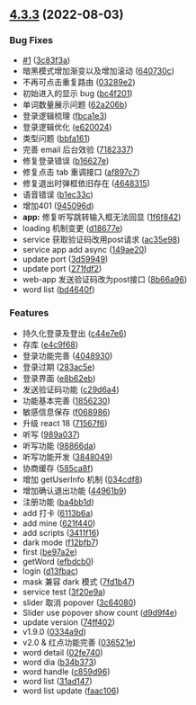 ## [4.3.3](https://github.com/a145789/study-english/compare/be97a2e3d053266cb9a3d736ad95c812b9ab0caa...v4.3.3) (2022-08-03)


### Bug Fixes

* [#1](https://github.com/a145789/study-english/issues/1) ([3c83f3a](https://github.com/a145789/study-english/commit/3c83f3ac5cc4300e4b26c4a2d092092b44aea39d))
* 暗黑模式增加渐变以及增加滚动 ([640730c](https://github.com/a145789/study-english/commit/640730c771de1934cdebab136e4ab9974305ff5b))
* 不再可点击重复路由 ([03289e2](https://github.com/a145789/study-english/commit/03289e2a368422283b10236c8c9436b2fa49e6eb))
* 初始进入的显示 bug ([bc4f201](https://github.com/a145789/study-english/commit/bc4f201967946391b199a305fd4590bd74c994da))
* 单词数量展示问题 ([62a206b](https://github.com/a145789/study-english/commit/62a206b6caf7eeec9ba4cfb45c0d0c65f9385c61))
* 登录逻辑梳理 ([fbca1e3](https://github.com/a145789/study-english/commit/fbca1e316076afea5740962e42f4bc0fd740ba6a))
* 登录逻辑优化 ([e620024](https://github.com/a145789/study-english/commit/e620024146fc71561f34d042da924a18d1f34219))
* 类型问题 ([bbfa161](https://github.com/a145789/study-english/commit/bbfa16113fdaef104374595181363fa8560c8300))
* 完善 email 后台效验 ([7182337](https://github.com/a145789/study-english/commit/7182337048f4e08d62d73e7d9b3f2f28e79fba46))
* 修复登录错误 ([b16627e](https://github.com/a145789/study-english/commit/b16627ee250bdb0512c97e7ee483f2b48a3340cd))
* 修复点击 tab  重调接口 ([af897c7](https://github.com/a145789/study-english/commit/af897c7bb0096e9e2fbfd4e4018d1f462f243a74))
* 修复退出时弹框依旧存在 ([4648315](https://github.com/a145789/study-english/commit/4648315a496d124cc0109f908ba90b6593b67d75))
* 语音错误 ([b1ec33c](https://github.com/a145789/study-english/commit/b1ec33c64f7dd8e2803e703722b7951dcb98b123))
* 增加401 ([945096d](https://github.com/a145789/study-english/commit/945096d19727158032a989a997473772eaee8b2d))
* **app:** 修复听写跳转输入框无法回显 ([1f6f842](https://github.com/a145789/study-english/commit/1f6f8424815d1769f6776158f2c46c7864c717b9))
* loading 机制变更 ([d18677e](https://github.com/a145789/study-english/commit/d18677eb9cde4dd4096d4567299f11517c05981a))
* service 获取验证码改用post请求 ([ac35e98](https://github.com/a145789/study-english/commit/ac35e9864aeca6f2b1b128df72a7faaeb07a6b22))
* service app add async ([149ae20](https://github.com/a145789/study-english/commit/149ae20384034e4eccc04e1699b366854dce3cad))
* update port ([3d59949](https://github.com/a145789/study-english/commit/3d59949a8c413ffe7542385987c9c1adc02e1731))
* update port ([271fdf2](https://github.com/a145789/study-english/commit/271fdf20b9fa8180298727b4841139d550080e4b))
* web-app 发送验证码改为post接口 ([8b66a96](https://github.com/a145789/study-english/commit/8b66a961802cb2d99ce958df4f6da8602f448910))
* word list ([bd4640f](https://github.com/a145789/study-english/commit/bd4640f066a3a3f5ca18374422e199e64c70bf6c))


### Features

* 持久化登录及登出 ([c44e7e6](https://github.com/a145789/study-english/commit/c44e7e60b0d6ac3275d65d51e7ac1e496fde83c8))
* 存库 ([e4c9f68](https://github.com/a145789/study-english/commit/e4c9f686ee787725b0a200b927752a8b0c7578cd))
* 登录功能完善 ([4048930](https://github.com/a145789/study-english/commit/4048930bde918080327541274b7112f09218ee76))
* 登录过期 ([283ac5e](https://github.com/a145789/study-english/commit/283ac5e473e1a565008360c262ad350f815d8487))
* 登录界面 ([e8b62eb](https://github.com/a145789/study-english/commit/e8b62eb402df45ddd19024317eb309a0fa0d3237))
* 发送验证码功能 ([c29d6a4](https://github.com/a145789/study-english/commit/c29d6a48bbaefb4c3566f8f1c8d354905884c193))
* 功能基本完善 ([1856230](https://github.com/a145789/study-english/commit/18562305ba115e2daf4f30dd3a6c9ba4c0bcc513))
* 敏感信息保存 ([f068986](https://github.com/a145789/study-english/commit/f06898630569fc0e8475cdca58a57bdc16f44142))
* 升级 react 18 ([71567f6](https://github.com/a145789/study-english/commit/71567f687e9201bffe5a982090f22dd0ad8cde59))
* 听写 ([989a037](https://github.com/a145789/study-english/commit/989a03753dc89917782d3d06b540e657a0f927c5))
* 听写功能 ([98866da](https://github.com/a145789/study-english/commit/98866da544b84d139441b8eff102b577a304e87e))
* 听写功能开发 ([3848049](https://github.com/a145789/study-english/commit/38480494145359938502b6328c9487f0109daa5b))
* 协商缓存 ([585ca8f](https://github.com/a145789/study-english/commit/585ca8f7051f9cacae4c6aaa65cbaeb9dcb09c87))
* 增加 getUserInfo 机制 ([034cdf8](https://github.com/a145789/study-english/commit/034cdf849deb9febccda8bcf68db04b03303b24d))
* 增加确认退出功能 ([44961b9](https://github.com/a145789/study-english/commit/44961b992ce194baad63364b2142b9bedc5a8927))
* 注册功能 ([ba4bb1d](https://github.com/a145789/study-english/commit/ba4bb1de2c5bd24e4f2a51c00b240b911d3f55f3))
* add 打卡 ([6113b6a](https://github.com/a145789/study-english/commit/6113b6ad1ea0f2e66e852e0e8df6aaa8a7dbed5c))
* add mine ([621f440](https://github.com/a145789/study-english/commit/621f4408cfbcf91d4689e1d9b3f832682ac1c670))
* add scripts ([3411f16](https://github.com/a145789/study-english/commit/3411f1679ecc1c8e9f21a5c6b1aa02f3c29abaa6))
* dark mode ([f12bfb7](https://github.com/a145789/study-english/commit/f12bfb759c91796248f6631eafd3ff605219251b))
* first ([be97a2e](https://github.com/a145789/study-english/commit/be97a2e3d053266cb9a3d736ad95c812b9ab0caa))
* getWord ([efbdcb0](https://github.com/a145789/study-english/commit/efbdcb0e49b8008102f0b7eedbc57e43af745d11))
* login ([d13fbac](https://github.com/a145789/study-english/commit/d13fbac32a6dfec31efad37d5dd677009b495d15))
* mask 兼容 dark 模式 ([7fd1b47](https://github.com/a145789/study-english/commit/7fd1b4712bcd13fbf2f039d9ad61bd0270f4e64d))
* service test ([3f20e9a](https://github.com/a145789/study-english/commit/3f20e9a49eea86509b8e91560ee04f63f8f27e15))
* slider 取消 popover ([3c64080](https://github.com/a145789/study-english/commit/3c64080c0c6e4a029b72e749301688709a1931e8))
* Slider use popover show count ([d9d9f4e](https://github.com/a145789/study-english/commit/d9d9f4ec5dc59c85cb111811b007b0c19386ad45))
* update version ([74ff402](https://github.com/a145789/study-english/commit/74ff402e62badb061cb0fced2df79fd65c8e219e))
* v1.9.0 ([0334a9d](https://github.com/a145789/study-english/commit/0334a9d3a5f1e7d714d89058936750dc73554271))
* v2.0 & 红点功能完善 ([036521e](https://github.com/a145789/study-english/commit/036521ef2711256aecb8e8028553611eac17d2e4))
* word detail ([02fe740](https://github.com/a145789/study-english/commit/02fe740643b4c0cb584c0bb1272b9b3802bfab7a))
* word dia ([b34b373](https://github.com/a145789/study-english/commit/b34b3732ec93f3308cc82d3af86b384d4833ae7e))
* word handle ([c859d96](https://github.com/a145789/study-english/commit/c859d969a28a5881fcb7d9bbcc1083dfb91d4ace))
* word list ([31ad147](https://github.com/a145789/study-english/commit/31ad1479bd0549196d5a5319c7118fbe03a037f4))
* word list update ([faac106](https://github.com/a145789/study-english/commit/faac106bd080b28dc7763eb0c45524ba0e98c0aa))



